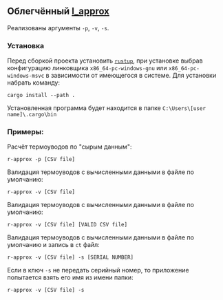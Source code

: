 ## Облегчённый [l_approx](https://gitlab.zenit-kmz.ru/dep570/tpkk/l_approx)

Реализованы аргументы `-p`, `-v`, `-s`.

### Установка
Перед сборкой проекта установить [`rustup`](https://win.rustup.rs/x86_64), при установке выбрав конфигурацию
линковщика `x86_64-pc-windows-gnu` или `x86_64-pc-windows-msvc` в зависимости от имеющегося в системе.
Для установки набрать команду:
```
cargo install --path .
```
Установленная программа будет находится в папке `C:\Users\[user name]\.cargo\bin`


### Примеры:
Расчёт термоуводов по "сырым данным":
```
r-approx -p [CSV file]
```

Валидация термоуводов с вычисленными данными в файле по умолчанию:
```
r-approx -v [CSV file]
```

Валидация термоуводов с вычисленными данными в файле по умолчанию:
```
r-approx -v [CSV file] [VALID CSV file]
```

Валидация термоуводов с вычисленными данными в файле по умолчанию и запись в `ct` файл:
```
r-approx -v [CSV file] -s [SERIAL NUMBER]
```

Если в ключ `-s` не передать серийный номер, то приложение попытается взять его имя из имени папки:
```
r-approx -v [CSV file] -s
```
